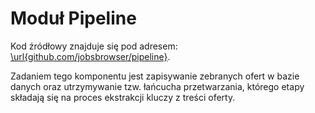 # Moduł Pipeline

Kod źródłowy znajduje się pod adresem:
[\url{github.com/jobsbrowser/pipeline}](https://github.com/jobsbrowser/pipeline).

Zadaniem tego komponentu jest zapisywanie zebranych ofert w bazie danych
oraz utrzymywanie tzw. łańcucha przetwarzania, którego etapy składają się
na proces ekstrakcji kluczy z treści oferty.
